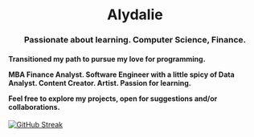 <h1 align="center"> Alydalie</h1>
<h3 align="center">Passionate about learning. Computer Science, Finance.</h3>
<h4 align="left"> Transitioned my path to pursue my love for programming.

MBA Finance Analyst. Software Engineer with a little spicy of Data Analyst. Content Creator. Artist. Passion for learning.

Feel free to explore my projects, open for suggestions and/or collaborations.</h4>
<a href="" target="blank"><img align="center" src="https://streak-stats.demolab.com?user=Alydalie&theme=holi-theme&hide_border=true&mode=weekly&card_width=494&type=png&hide_current_streak=true" alt="GitHub Streak" /></a>
